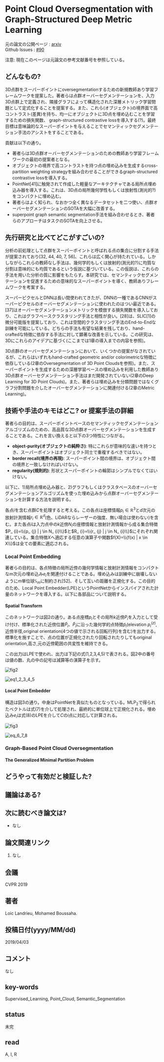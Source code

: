 # Point Cloud Oversegmentation with Graph-Structured Deep Metric Learning 

元の論文の公開ページ : [arxiv](https://arxiv.org/abs/1904.02113)  
Github Issues : [#90](https://github.com/Obarads/obarads.github.io/issues/90)

注意: 現在このページは元論文の参考文献番号を参照している。

## どんなもの?
3D点群をスーパーポイントにoversegmentationするための新規教師あり学習フレームワークを提案した。著者らは点群オーバーセグメンテーションを、入力3D点群上で定義され、隣接グラフによって構造化された深層メトリック学習問題として定式化することを提案する。また、これら(オブジェクト)の境界面で高コントラスト(差異)を持ち、均一にオブジェクトに3D点を埋め込むことを学習するための損失関数、 graph-structured contrastive lossを導入する(?)。最終目標は意味論的なスーパーポイントを与えることでセマンティックセグメンテーション手法のアシストをすることである。

貢献は以下の通り。

- 著者らは3D点群オーバーセグメンテーションのための教師あり学習フレームワークの最初の提案者となる。
- オブジェクトの境界で高コントラストを持つ点の埋め込みを生成するcross-partition weighting strategyを組み合わせることができるgraph-structured contrastive lossを導入する。
- PointNet[41]に触発されて作成した軽量なアーキテクチャである局所点埋め込み器を導入する。これは、3D点の局所幾何学性もしくは放射性(測光的?)をコンパクトに埋め込む。
- 著者らはよく知られ、なおかつ全く異なるデータセットを二つ使い、点群オーバーセグメンテーションのSOTAを大幅に改善する。
- superpoint graph semantic segmentation手法を組み合わせるとき、著者らのアプローチはタスクのSOTAを向上させる。

## 先行研究と比べてどこがすごいの?
分析の前処理として点群をスーパーポイントと呼ばれる点の集合に分割する手法が提案されており[32, 44, 40, 7, 56]、これらは広く関心が持たれている。しかしながらこれらの教師なし手法は、幾何学的もしくは放射的(測光的?)に均質な分割は意味的にも均質であるという仮説に基づいている。この仮説は、これらの手法を用いた分析の質に影響をもたらす。本研究では、セマンティックセグメンテーションを促進するための意味的なスーパーポイントを導く、教師ありフレームワークを考案する。

スーパーピクセルとDNNは長い間使われてきたが、DNNの一種であるCNNがスーパーピクセルのオーバーセグメンテーションに使われたのはつい最近である。[37]はオーバーセグメンテーションメトリックを模倣する損失関数を導入しており、これはグラフベースクラスタリング手法と相性が良い。[28]は、SLIC[1]の微分可能版を提案しており、これは空間的クラスタリング手法のEnd-to-Endな訓練を可能にしている。どちらの手法も有望な結果を残しており、hand-craftedな特徴に依存する手法に対して顕著な改善を示している。この研究は、3Dにこれらのアイデアに基づく(ここまでは1章の導入までの内容を参照)。

3D点群のオーバーセグメンテーションにおいて、いくつかの提案がなされているが、これらはいずれもhand-crafted geometric and/or colorimetricな特徴に依存している(2章のOversegmentation of 3D Point Cloudsを参照)。また、スーパーポイントを生成するための深層学習ベースの埋め込みを利用した教師あり3D点群オーバーセグメンテーション手法はまだ開発されていない(2章のDeep Learning for 3D Point Clouds)。また、著者らは埋め込みを分類問題ではなくグラフ分割問題を介したオーバーセグメンテーションに関連付ける(2章のMetric Learning)。

## 技術や手法のキモはどこ? or 提案手法の詳細
著者らの目的は、スーパーポイントベースのセマンティックセグメンテーションアルゴリズムのための、高品質な3D点群オーバーセグメンテーションを生成することである。これを言い換えると以下の3つ特性につながる。

- **object-purity(オブジェクトの純粋さ)**: 特にこれらが意味的な違いを持つとき、スーパーポイントはオブジェクト同士で重複するべきではない。
- **border recall(境界の再現)**: スーパーポイント間の境界は、オブジェクト間の境界と一致しなければいけない。
- **regularity(規則的)**: 形状とスーパーポイントの輪郭はシンプルでなくてはいけない。

以下に、1)局所点埋め込み器と、2)グラフもしくはクラスタベースのオーバーセグメンテーションアルゴリズムを使った埋め込みから点群オーバーセグメンテーションを計算する方法を説明する。

各点$i$を含む点群$C$を処理すると考える。この各点は座標情報$p_ i\in\mathbb{R}^3$と$d$次元の放射計測情報$r_ i\in\mathbb{R}^d$(色、LiDARならレーザーの強度、無い場合は使わない)を含む。また各点$i$は入力点中の$k$近傍$N_ i$の座標情報と放射計測情報から成る集合特徴$P_ {i}=\\{p_ {j} | j \in N_ {i}\\}$と$R_ {i}=\\{r_ {j} | j \in N_ {i}\\}$にそれぞれ関連している。集合特徴$X$へ適応する任意の演算子や関数$f(X)=\\{f(x) | x \in X\\}$は全ての要素に適応される。

### Local Point Embedding
著者らの目的は、各点特徴の局所近傍の幾何学情報と放射計測情報をコンパクトな$m$次元の埋め込み$e_ i$を関連付けることである。埋め込みは訓練中に崩壊しないように$m$単位球$\mathbb{S}_ m$に制約され[52]、そして互いの距離を正規化する。この目的のため、Local Point Embedder(LPE)というPointNetからインスパイアされた計量のネットワークを導入する。以下に各部品について説明する。

#### Spatial Transform
このネットワークは図2の通り。ある点座標$p_ i$とその局所$k$近傍$P_ i$を入力として受け付け、標準化された近傍位置$\tilde{P}_ i$、$\tilde{P}_ i$に沿った幾何学的点特徴$\tilde{p}_ i$(elevation $p_ i^{(z)}$,近傍半径,original orientation(4つの値で示される回転行列)を含む)を出力する。標準化を施すことで、点の位置が正規化されたり回転されたりしてもoriginal orientation,高さ,元の近傍範囲の共変性を維持できる。

この出力はLPEで使われ、出力は下記の式(1,2,3,4,5)で表される。図2中の番号は値の数、丸の中の記号は減算等の演算子を示す。

![fig2](img/PCOwGDML/fig2.png)

![eq1_2_3_4_5](img/PCOwGDML/eq1_2_3_4_5.png)

#### Local Point Embedder
構造は図3の通り。中身はPointNetを真似たものとなっている。$\mathrm{MLP}_ {2}$で得られたベクトルは式(7)を介して処理され、最終的に単位球上で正規化される。埋め込み$e_ i$は式(8)のLPEを介して$C$の$i$点に対応して計算される。

![fig3](img/PCOwGDML/fig3.png)

![eq_6_7_8](img/PCOwGDML/eq_6_7_8.png)

### Graph-Based Point Cloud Oversegmentation
#### The Generalized Minimal Partition Problem


## どうやって有効だと検証した?

## 議論はある?

## 次に読むべき論文は?
- なし

## 論文関連リンク
1. なし

## 会議
CVPR 2019

## 著者
Loic Landrieu, Mohamed Boussaha.

## 投稿日付(yyyy/MM/dd)
2019/04/03

## コメント
なし

## key-words
Supervised_Learning, Point_Cloud, Semantic_Segmentation

## status
未完

## read
A, I, R